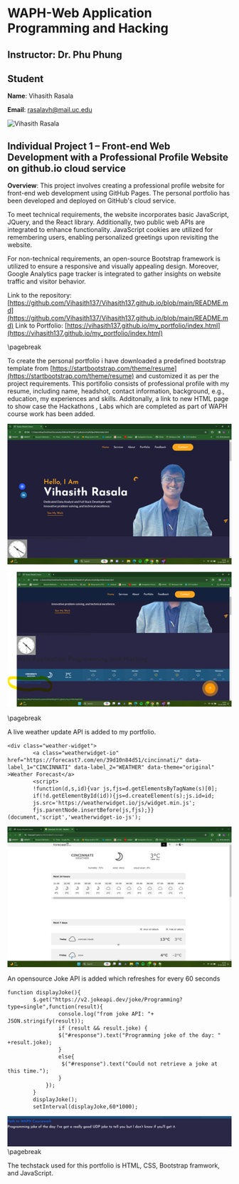 # WAPH-Web Application Programming and Hacking

## Instructor: Dr. Phu Phung

## Student

**Name**: Vihasith Rasala

**Email**: rasalavh@mail.uc.edu

![Vihasith Rasala](images/headshot.png)


## Individual Project 1 – Front-end Web Development with a Professional Profile Website on github.io cloud service

**Overview**: This project involves creating a professional profile website for front-end web development using GitHub Pages. The personal portfolio has been developed and deployed on GitHub's cloud service.

To meet technical requirements, the website incorporates basic JavaScript, JQuery, and the React library. Additionally, two public web APIs are integrated to enhance functionality. JavaScript cookies are utilized for remembering users, enabling personalized greetings upon revisiting the website.

For non-technical requirements, an open-source Bootstrap framework is utilized to ensure a responsive and visually appealing design. Moreover, Google Analytics page tracker is integrated to gather insights on website traffic and visitor behavior.

Link to the repository:
[https://github.com/Vihasith137/Vihasith137.github.io/blob/main/README.md](https://github.com/Vihasith137/Vihasith137.github.io/blob/main/README.md)
Link to Portfolio:
[https://vihasith137.github.io/my_portfolio/index.html](https://vihasith137.github.io/my_portfolio/index.html)

\pagebreak

To create the personal portfolio i have downloaded a predefined bootstrap template from [https://startbootstrap.com/theme/resume](https://startbootstrap.com/theme/resume) and customized it as per the project requirements. This portifolio consists of professional profile with my resume, including name, headshot, contact information, background, e.g., education, my experiences and skills. Additonally, a link to new HTML page to show case the Hackathons , Labs which are completed as part of WAPH course work has been added.

![portfolio homepage](images/img1.png)

![Link to WAPH course](images/img2.png)


\pagebreak

A live weather update API is added to my portfolio.

```
<div class="weather-widget">
		<a class="weatherwidget-io" href="https://forecast7.com/en/39d10n84d51/cincinnati/" data-label_1="CINCINNATI" data-label_2="WEATHER" data-theme="original" >Weather Forecast</a>
		<script>
		!function(d,s,id){var js,fjs=d.getElementsByTagName(s)[0];
		if(!d.getElementById(id)){js=d.createElement(s);js.id=id;
		js.src='https://weatherwidget.io/js/widget.min.js';
		fjs.parentNode.insertBefore(js,fjs);}}(document,'script','weatherwidget-io-js');
```
![Redirected image](images/img3.png)

An opensource Joke API is added which refreshes for every 60 seconds

~~~
function displayJoke(){
		$.get("https://v2.jokeapi.dev/joke/Programming?type=single",function(result){
				console.log("from joke API: "+ JSON.stringify(result));
				if (result && result.joke) {
				$("#response").text("Programming joke of the day: " +result.joke);
				}
				else{
				 $("#response").text("Could not retrieve a joke at this time.");	
				}
			});
		}
		displayJoke();
		setInterval(displayJoke,60*1000);
~~~
![joke jk](images/img4.png)
\pagebreak

The techstack used for this portfolio is HTML, CSS, Bootstrap framwork, and JavaScript.

